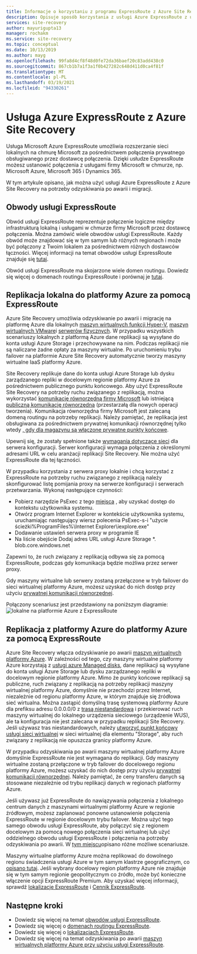 ```yaml
---
title: Informacje o korzystaniu z programu ExpressRoute z Azure Site Recovery
description: Opisuje sposób korzystania z usługi Azure ExpressRoute z usługą Azure Site Recovery na potrzeby odzyskiwania po awarii i migracji.
services: site-recovery
author: mayurigupta13
manager: rochakm
ms.service: site-recovery
ms.topic: conceptual
ms.date: 10/13/2019
ms.author: mayg
ms.openlocfilehash: 99fa8d4cf8f48d0fe72da36baef20c83add438c0
ms.sourcegitcommit: 867cb1b7a1f3a1f0b427282c648d411d0ca4f81f
ms.translationtype: MT
ms.contentlocale: pl-PL
ms.lasthandoff: 03/19/2021
ms.locfileid: "94330261"
---
```

# <a name="azure-expressroute-with-azure-site-recovery"></a>Usługa Azure ExpressRoute z Azure Site Recovery

Usługa Microsoft Azure ExpressRoute umożliwia rozszerzanie sieci lokalnych na chmurę Microsoft za pośrednictwem połączenia prywatnego obsługiwanego przez dostawcę połączenia. Dzięki usłudze ExpressRoute możesz ustanowić połączenia z usługami firmy Microsoft w chmurze, np. Microsoft Azure, Microsoft 365 i Dynamics 365.

W tym artykule opisano, jak można użyć usługi Azure ExpressRoute z Azure Site Recovery na potrzeby odzyskiwania po awarii i migracji.

## <a name="expressroute-circuits"></a>Obwody usługi ExpressRoute

Obwód usługi ExpressRoute reprezentuje połączenie logiczne między infrastrukturą lokalną i usługami w chmurze firmy Microsoft przez dostawcę połączenia. Można zamówić wiele obwodów usługi ExpressRoute. Każdy obwód może znajdować się w tym samym lub różnych regionach i może być połączony z Twoim lokalem za pośrednictwem różnych dostawców łączności. Więcej informacji na temat obwodów usługi ExpressRoute znajduje się [tutaj](../expressroute/expressroute-circuit-peerings.md).

Obwód usługi ExpressRoute ma skojarzone wiele domen routingu. Dowiedz się więcej o domenach routingu ExpressRoute i porównaj je [tutaj](../expressroute/expressroute-circuit-peerings.md#peeringcompare).

## <a name="on-premises-to-azure-replication-with-expressroute"></a>Replikacja lokalna do platformy Azure za pomocą ExpressRoute

Azure Site Recovery umożliwia odzyskiwanie po awarii i migrację na platformę Azure dla lokalnych [maszyn wirtualnych funkcji Hyper-V](hyper-v-azure-architecture.md), [maszyn wirtualnych VMware](vmware-azure-architecture.md)i [serwerów fizycznych](physical-azure-architecture.md). W przypadku wszystkich scenariuszy lokalnych z platformą Azure dane replikacji są wysyłane do konta usługi Azure Storage i przechowywane na nim. Podczas replikacji nie są naliczane żadne opłaty za maszyny wirtualne. Po uruchomieniu trybu failover na platformie Azure Site Recovery automatycznie tworzy maszyny wirtualne IaaS platformy Azure.

Site Recovery replikuje dane do konta usługi Azure Storage lub dysku zarządzanego repliki w docelowym regionie platformy Azure za pośrednictwem publicznego punktu końcowego. Aby użyć ExpressRoute Site Recovery na potrzeby ruchu związanego z replikacją, można wykorzystać [komunikację równorzędną firmy Microsoft](../expressroute/expressroute-circuit-peerings.md#microsoftpeering) lub istniejącą [publiczną komunikację równorzędną](../expressroute/about-public-peering.md) (przestarzałą dla nowych operacji tworzenia). Komunikacja równorzędna firmy Microsoft jest zalecaną domeną routingu na potrzeby replikacji. Należy pamiętać, że replikacja jest obsługiwana za pośrednictwem prywatnej komunikacji równorzędnej tylko wtedy [, gdy dla magazynu są włączone prywatne punkty końcowe](hybrid-how-to-enable-replication-private-endpoints.md).

Upewnij się, że zostały spełnione także [wymagania dotyczące sieci](vmware-azure-configuration-server-requirements.md#network-requirements) dla serwera konfiguracji. Serwer konfiguracji wymaga połączenia z określonymi adresami URL w celu aranżacji replikacji Site Recovery. Nie można użyć ExpressRoute dla tej łączności. 

W przypadku korzystania z serwera proxy lokalnie i chcą korzystać z ExpressRoute na potrzeby ruchu związanego z replikacją należy skonfigurować listę pomijania proxy na serwerze konfiguracji i serwerach przetwarzania. Wykonaj następujące czynności:

- Pobierz narzędzie PsExec z tego [miejsca](/sysinternals/downloads/psexec) , aby uzyskać dostęp do kontekstu użytkownika systemu.
- Otwórz program Internet Explorer w kontekście użytkownika systemu, uruchamiając następujący wiersz polecenia PsExec-s-i "użycie ścieżki%ProgramFiles%\Internet Explorer\iexplore.exe"
- Dodawanie ustawień serwera proxy w programie IE
- Na liście obejście Dodaj adres URL usługi Azure Storage *. blob.core.windows.net

Zapewni to, że ruch związany z replikacją odbywa się za pomocą ExpressRoute, podczas gdy komunikacja będzie możliwa przez serwer proxy.

Gdy maszyny wirtualne lub serwery zostaną przełączone w tryb failover do sieci wirtualnej platformy Azure, możesz uzyskać do nich dostęp przy użyciu [prywatnej komunikacji równorzędnej](../expressroute/expressroute-circuit-peerings.md#privatepeering). 

Połączony scenariusz jest przedstawiony na poniższym diagramie: ![ lokalne na platformie Azure z ExpressRoute](./media/concepts-expressroute-with-site-recovery/site-recovery-with-expressroute.png)

## <a name="azure-to-azure-replication-with-expressroute"></a>Replikacja z platformy Azure do platformy Azure za pomocą ExpressRoute

Azure Site Recovery włącza odzyskiwanie po awarii [maszyn wirtualnych platformy Azure](azure-to-azure-architecture.md). W zależności od tego, czy maszyny wirtualne platformy Azure korzystają z [usługi azure Managed disks](../virtual-machines/managed-disks-overview.md), dane replikacji są wysyłane do konta usługi Azure Storage lub dysku zarządzanego repliki w docelowym regionie platformy Azure. Mimo że punkty końcowe replikacji są publiczne, ruch związany z replikacją na potrzeby replikacji maszyny wirtualnej platformy Azure, domyślnie nie przechodzi przez Internet, niezależnie od regionu platformy Azure, w którym znajduje się źródłowa sieć wirtualna. Można zastąpić domyślną trasę systemową platformy Azure dla prefiksu adresu 0.0.0.0/0 z [trasą niestandardową](../virtual-network/virtual-networks-udr-overview.md#custom-routes) i przekierować ruch maszyny wirtualnej do lokalnego urządzenia sieciowego (urządzenie WUS), ale ta konfiguracja nie jest zalecana w przypadku replikacji Site Recovery. Jeśli używasz tras niestandardowych, należy [utworzyć punkt końcowy usługi sieci wirtualnej](azure-to-azure-about-networking.md#create-network-service-endpoint-for-storage) w sieci wirtualnej dla elementu "Storage", aby ruch związany z replikacją nie opuszcza granicy platformy Azure.

W przypadku odzyskiwania po awarii maszyny wirtualnej platformy Azure domyślnie ExpressRoute nie jest wymagana do replikacji. Gdy maszyny wirtualne zostaną przełączone w tryb failover do docelowego regionu platformy Azure, możesz uzyskać do nich dostęp przy użyciu [prywatnej komunikacji równorzędnej](../expressroute/expressroute-circuit-peerings.md#privatepeering). Należy pamiętać, że ceny transferu danych są stosowane niezależnie od trybu replikacji danych w regionach platformy Azure.

Jeśli używasz już ExpressRoute do nawiązywania połączenia z lokalnego centrum danych z maszynami wirtualnymi platformy Azure w regionie źródłowym, możesz zaplanować ponowne ustanowienie połączenia ExpressRoute w regionie docelowym trybu failover. Można użyć tego samego obwodu usługi ExpressRoute, aby połączyć się z regionem docelowym za pomocą nowego połączenia sieci wirtualnej lub użyć oddzielnego obwodu usługi ExpressRoute i połączenia na potrzeby odzyskiwania po awarii. W [tym miejscu](azure-vm-disaster-recovery-with-expressroute.md#fail-over-azure-vms-when-using-expressroute)opisano różne możliwe scenariusze.

Maszyny wirtualne platformy Azure można replikować do dowolnego regionu świadczenia usługi Azure w tym samym klastrze geograficznym, co [opisano tutaj](../site-recovery/azure-to-azure-support-matrix.md#region-support). Jeśli wybrany docelowy region platformy Azure nie znajduje się w tym samym regionie geopolitycznym co źródło, może być konieczne włączenie opcji ExpressRoute Premium. Aby uzyskać więcej informacji, sprawdź [lokalizacje ExpressRoute](../expressroute/expressroute-locations.md) i [Cennik ExpressRoute](https://azure.microsoft.com/pricing/details/expressroute/).

## <a name="next-steps"></a>Następne kroki
- Dowiedz się więcej na temat [obwodów usługi ExpressRoute](../expressroute/expressroute-circuit-peerings.md).
- Dowiedz się więcej o [domenach routingu ExpressRoute](../expressroute/expressroute-circuit-peerings.md#peeringcompare).
- Dowiedz się więcej o [lokalizacjach ExpressRoute](../expressroute/expressroute-locations.md).
- Dowiedz się więcej na temat odzyskiwania po awarii [maszyn wirtualnych platformy Azure przy użyciu usługi ExpressRoute](azure-vm-disaster-recovery-with-expressroute.md).